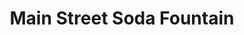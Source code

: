 ---
title: "Main Street Soda Fountain"
url: /milwaukie/main-street-soda-fountain/
shop: antiques
---